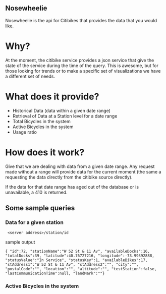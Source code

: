 ## Nosewheelie

Nosewheelie is the api for Citibikes that provides the data that you
would like.

# Why?

At the moment, the citibike service provides a json service that give
the state of the service during the time of the query. This is awesome,
but for those looking for trends or to make a specific set of
visualizations we have a different set of needs.

# What does it provide?

* Historical Data (data within a given date range)
* Retrieval of Data at a Station level for a date range  
* Total Bicycles in the system
* Active Bicycles in the system
* Usage ratio


# How does it work?

Give that we are dealing with data from a given date range. Any request
made without a range will provide data for the current moment (the same
a requesting the data directly from the citibike source directly).

If the data for that date range has aged out of the database or is
unavailable, a 410 is returned.


## Some sample queries

### Data for a given station

` <server address>/station/id`

sample output 

`{
   "id":72,
   "stationName":"W 52 St & 11 Av",
   "availableDocks":16,
   "totalDocks":39,
   "latitude":40.76727216,
   "longitude":-73.99392888,
   "statusValue":"In Service",
   "statusKey":1,
   "availableBikes":17,
   "stAddress1":"W 52 St & 11 Av",
   "stAddress2":"",
   "city":"",
   "postalCode":"",
   "location":"",
   "altitude":"",
   "testStation":false,
   "lastCommunicationTime":null,
   "landMark":""}
`

### Active Bicycles in the system





